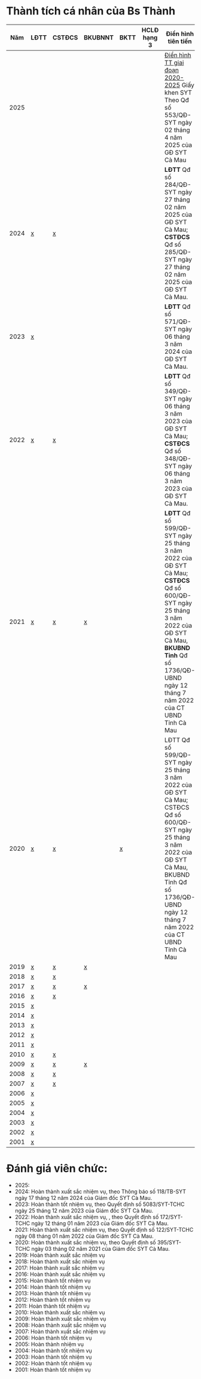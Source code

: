 # Thành tích cá nhân của Bs Thành

|Năm|LĐTT|CSTĐCS|BKUBNNT|BKTT|HCLĐ hạng 3|Điển hình tiên tiến|
|-- |--  |--    |--     |--  |--         |--                 |
|2025||||||[Điển hình TT giai đoạn 2020-2025](https://bsthanh-my.sharepoint.com/:w:/g/personal/laptopxiaomi_bsthanh_onmicrosoft_com/EW9qikjHJNtLgUUQc9LqzB0BrDzncgmUYFw_NiPdDjqnxw?e=fz0pGU) Giấy khen SYT Theo Qđ số 553/QĐ-SYT ngày 02 tháng 4 năm 2025 của GĐ SYT Cà Mau|
|2024|[x]()|[x]()||||**LĐTT** Qđ số 284/QĐ-SYT ngày 27 tháng 02 năm 2025 của GĐ SYT Cà Mau; **CSTĐCS** Qđ số 285/QĐ-SYT ngày 27 tháng 02 năm 2025 của GĐ SYT Cà Mau.
|2023|[x]()|||||**LĐTT** Qđ số 571/QĐ-SYT ngày 06 tháng 3 năm 2024 của GĐ SYT Cà Mau.
|2022|[x]()|[x]()||||**LĐTT** Qđ số 349/QĐ-SYT ngày 06 tháng 3 năm 2023 của GĐ SYT Cà Mau; **CSTĐCS** Qđ số 348/QĐ-SYT ngày 06 tháng 3 năm 2023 của GĐ SYT Cà Mau.
|2021|[x]()|[x]()|[x]()|||**LĐTT** Qđ số 599/QĐ-SYT ngày 25 tháng 3 năm 2022 của GĐ SYT Cà Mau; **CSTĐCS** Qđ số 600/QĐ-SYT ngày 25 tháng 3 năm 2022 của GĐ SYT Cà Mau, **BKUBND Tỉnh** Qđ số 1736/QĐ-UBND ngày 12 tháng 7 năm 2022 của CT UBND Tỉnh Cà Mau
|2020|[x]()|[x]()||[x]()||LĐTT Qđ số 599/QĐ-SYT ngày 25 tháng 3 năm 2022 của GĐ SYT Cà Mau; CSTĐCS Qđ số 600/QĐ-SYT ngày 25 tháng 3 năm 2022 của GĐ SYT Cà Mau, BKUBND Tỉnh Qđ số 1736/QĐ-UBND ngày 12 tháng 7 năm 2022 của CT UBND Tỉnh Cà Mau
|2019|[x]()|[x]()|[x]()|
|2018|[x]()|[x]()|
|2017|[x]()|[x]()|[x]()|
|2016|[x]()|[x]()|
|2015|[x]()|
|2014|[x]()|
|2013|[x]()|
|2012|[x]()|
|2011|[x]()|
|2010|[x]()|[x]()|
|2009|[x]()|[x]()|[x]()|
|2008|[x]()|[x]()|
|2007|[x]()|[x]()|
|2006|[x]()|
|2005|[x]()|
|2004|[x]()|
|2003|[x]()|
|2002|[x]()|
|2001|[x]()|

# Đánh giá viên chức:
- 2025:
- 2024: Hoàn thành xuất sắc nhiệm vụ, theo Thông báo số 118/TB-SYT ngày 17 tháng 12 năm 2024 của Giám đốc SYT Cà Mau.
- 2023: Hoàn thành tốt nhiệm vụ, theo Quyết định số 5083/SYT-TCHC ngày 25 tháng 12 năm 2023 của Giám đốc SYT Cà Mau.
- 2022: Hoàn thành xuất sắc nhiệm vụ, , theo Quyết định số 172/SYT-TCHC ngày 12 tháng 01 năm 2023 của Giám đốc SYT Cà Mau.
- 2021: Hoàn thành xuất sắc nhiệm vụ, theo Quyết định số 122/SYT-TCHC ngày 08 tháng 01 năm 2022 của Giám đốc SYT Cà Mau.
- 2020: Hoàn thành xuất sắc nhiệm vụ, theo Quyết định số 395/SYT-TCHC ngày 03 tháng 02 năm 2021 của Giám đốc SYT Cà Mau.
- 2019: Hoàn thành xuất sắc nhiệm vụ
- 2018: Hoàn thành xuất sắc nhiệm vụ
- 2017: Hoàn thành xuất sắc nhiệm vụ
- 2016: Hoàn thành xuất sắc nhiệm vụ
- 2015: Hoàn thành tốt nhiệm vụ
- 2014: Hoàn thành tốt nhiệm vụ
- 2013: Hoàn thành tốt nhiệm vụ
- 2012: Hoàn thành tốt nhiệm vụ
- 2011: Hoàn thành tốt nhiệm vụ
- 2010: Hoàn thành xuất sắc nhiệm vụ
- 2009: Hoàn thành xuất sắc nhiệm vụ
- 2008: Hoàn thành xuất sắc nhiệm vụ
- 2007: Hoàn thành xuất sắc nhiệm vụ
- 2006: Hoàn thành tốt nhiệm vụ
- 2005: Hoàn thành nhiệm vụ
- 2004: Hoàn thành tốt nhiệm vụ
- 2003: Hoàn thành tốt nhiệm vụ
- 2002: Hoàn thành tốt nhiệm vụ
- 2001: Hoàn thành tốt nhiệm vụ

  
